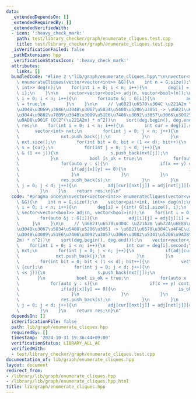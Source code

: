 ```yaml
---
data:
  _extendedDependsOn: []
  _extendedRequiredBy: []
  _extendedVerifiedWith:
  - icon: ':heavy_check_mark:'
    path: test/library_checker/graph/enumerate_cliques.test.cpp
    title: test/library_checker/graph/enumerate_cliques.test.cpp
  _isVerificationFailed: false
  _pathExtension: hpp
  _verificationStatusIcon: ':heavy_check_mark:'
  attributes:
    links: []
  bundledCode: "#line 2 \"lib/graph/enumerate_cliques.hpp\"\n\nvector<vector<int>>\
    \ enumerateCliques(vector<vector<int>> &G){\n    int n = G.size();\n    vector<pair<int,\
    \ int>> deg(n);\n    for(int i = 0; i < n; i++){\n        deg[i] = {(int) G[i].size(),\
    \ i};\n    }\n\n    vector<vector<bool>> adj(n, vector<bool>(n));\n    for(int\
    \ i = 0; i < n; i++){\n        for(auto &j : G[i]){\n            adj[i][j] = adj[j][i]\
    \ = true;\n        }\n    }\n\n    // \u6B21\u6570\u304C \u221A2m \u672A\u6E80\
    \u304B\u3069\u3046\u304B\u3067\u5834\u5408\u5206\u3051 -> \u6B21\u6570\u304C\u4F4E\
    \u3044\u9802\u70B9\u304B\u3089\u51E6\u7406\u3092\u3057\u3066\u3082\u5341\u5206\
    \u9AD8\u901F (O(2^(\u221A2m) * n^2))\n    sort(deg.begin(), deg.end());\n    vector<vector<int>>\
    \ res;\n    for(int i = 0; i < n; i++){\n        int cur = deg[i].second;\n  \
    \      vector<int> nxt;\n        for(int j = 0; j < n; j++){\n            if(adj[cur][j]){\n\
    \                nxt.push_back(j);\n            }\n        }\n        int d =\
    \ nxt.size();\n        for(int bit = 0; bit < (1 << d); bit++){\n            vector<int>\
    \ s = {cur};\n            for(int j = 0; j < d; j++){\n                if(bit\
    \ & (1 << j)){\n                    s.push_back(nxt[j]);\n                }\n\
    \            }\n            bool is_ok = true;\n            for(auto x : s){\n\
    \                for(auto y : s){\n                    if(x == y) continue;\n\
    \                    if(adj[x][y] == 0){\n                        is_ok = false;\n\
    \                    }\n                }\n            }\n            if(is_ok){\n\
    \                res.push_back(s);\n            }\n        }\n        for(int\
    \ j = 0; j < d; j++){\n            adj[cur][nxt[j]] = adj[nxt[j]][cur] = false;\n\
    \        }\n    }\n    return res;\n}\n"
  code: "#pragma once\n\nvector<vector<int>> enumerateCliques(vector<vector<int>>\
    \ &G){\n    int n = G.size();\n    vector<pair<int, int>> deg(n);\n    for(int\
    \ i = 0; i < n; i++){\n        deg[i] = {(int) G[i].size(), i};\n    }\n\n   \
    \ vector<vector<bool>> adj(n, vector<bool>(n));\n    for(int i = 0; i < n; i++){\n\
    \        for(auto &j : G[i]){\n            adj[i][j] = adj[j][i] = true;\n   \
    \     }\n    }\n\n    // \u6B21\u6570\u304C \u221A2m \u672A\u6E80\u304B\u3069\u3046\
    \u304B\u3067\u5834\u5408\u5206\u3051 -> \u6B21\u6570\u304C\u4F4E\u3044\u9802\u70B9\
    \u304B\u3089\u51E6\u7406\u3092\u3057\u3066\u3082\u5341\u5206\u9AD8\u901F (O(2^(\u221A\
    2m) * n^2))\n    sort(deg.begin(), deg.end());\n    vector<vector<int>> res;\n\
    \    for(int i = 0; i < n; i++){\n        int cur = deg[i].second;\n        vector<int>\
    \ nxt;\n        for(int j = 0; j < n; j++){\n            if(adj[cur][j]){\n  \
    \              nxt.push_back(j);\n            }\n        }\n        int d = nxt.size();\n\
    \        for(int bit = 0; bit < (1 << d); bit++){\n            vector<int> s =\
    \ {cur};\n            for(int j = 0; j < d; j++){\n                if(bit & (1\
    \ << j)){\n                    s.push_back(nxt[j]);\n                }\n     \
    \       }\n            bool is_ok = true;\n            for(auto x : s){\n    \
    \            for(auto y : s){\n                    if(x == y) continue;\n    \
    \                if(adj[x][y] == 0){\n                        is_ok = false;\n\
    \                    }\n                }\n            }\n            if(is_ok){\n\
    \                res.push_back(s);\n            }\n        }\n        for(int\
    \ j = 0; j < d; j++){\n            adj[cur][nxt[j]] = adj[nxt[j]][cur] = false;\n\
    \        }\n    }\n    return res;\n}\n"
  dependsOn: []
  isVerificationFile: false
  path: lib/graph/enumerate_cliques.hpp
  requiredBy: []
  timestamp: '2024-10-31 19:36:44+09:00'
  verificationStatus: LIBRARY_ALL_AC
  verifiedWith:
  - test/library_checker/graph/enumerate_cliques.test.cpp
documentation_of: lib/graph/enumerate_cliques.hpp
layout: document
redirect_from:
- /library/lib/graph/enumerate_cliques.hpp
- /library/lib/graph/enumerate_cliques.hpp.html
title: lib/graph/enumerate_cliques.hpp
---
```

